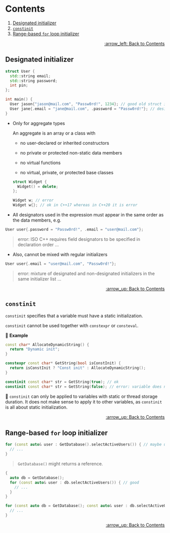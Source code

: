# Contents

1. [Designated initializer](#designated)
1. [`constinit`](#constinit)
1. [Range-based `for` loop initializer](#forloop)

<p align="right"><a href="../README.md#contents">:arrow_left: Back to Contents</a></p>

<a name="designated"></a>
## Designated initializer

```cpp
struct User {
  std::string email;
  std::string password;
  int pin;
};

int main() {
  User jason{"jason@mail.com", "Passw0rd!", 1234}; // good old struct initialization
  User jane{.email = "jane@mail.com", .password = "Passw0rd!"}; // designated initialization
}
```

- Only for aggregate types

  An aggregate is an array or a class with

  - no user-declared or inherited constructors

  - no private or protected non-static data members

  - no virtual functions

  - no virtual, private, or protected base classes

  ```cpp
  struct Widget {
    Widget() = delete;
  };

  Widget w; // error
  Widget w{}; // ok in C++17 whereas in C++20 it is error
  ```

- All designators used in the expression must appear in the same order as the data members, e.g.

```cpp
User user{.password = "Passw0rd!", .email = "user@mail.com"};
```

> error: ISO C++ requires field designators to be specified in declaration order ...

- Also, cannot be mixed with regular initializers

```cpp
User user{.email = "user@mail.com", "Passw0rd!"};
```

> error: mixture of designated and non-designated initializers in the same initializer list ...

<p align="right"><a href="#contents">:arrow_up: Back to Contents</a></p>

<a name="constinit"></a>
## `constinit`

`constinit` specifies that a variable must have a static initialization.

`constinit` cannot be used together with `constexpr` or `consteval`.

:mag_right: **Example**

```cpp
const char* AllocateDynamicString() {
  return "Dynamic init";
}

constexpr const char* GetString(bool isConstInit) {
  return isConstInit ? "Const init" : AllocateDynamicString();
}

constinit const char* str = GetString(true); // ok
constinit const char* str = GetString(false); // error: variable does not have a constant initializer
```

:paperclip: `constinit` can only be applied to variables with static or thread storage duration.
It does not make sense to apply it to other variables, as `constinit` is all about static initialization.

<p align="right"><a href="#contents">:arrow_up: Back to Contents</a></p>

<a name="forloop"></a>
## Range-based `for` loop initializer

```cpp
for (const auto& user : GetDatabase().selectActiveUsers()) { // maybe undefined behaviour
  // ...
}
```

> `GetDatabase()` might returns a reference.

```cpp
{
  auto db = GetDatabase();
  for (const auto& user : db.selectActiveUsers()) { // good
    // ...
  }
}
```

```cpp
for (const auto db = GetDatabase(); const auto& user : db.selectActiveUsers()) { // better
  // ...
}
```

<p align="right"><a href="#contents">:arrow_up: Back to Contents</a></p>
